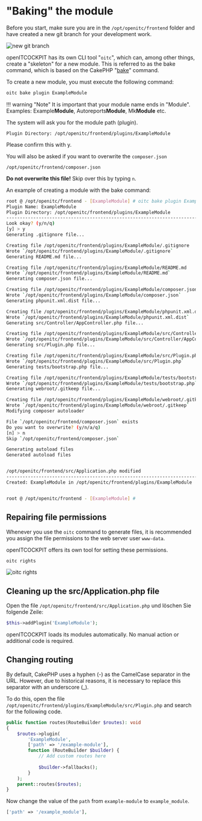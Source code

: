 # "Baking" the module

Before you start, make sure you are in the `/opt/openitc/frontend` folder and have created a new git branch for your development work.

![new git branch](/images/prepare-for-new-module.png)

openITCOCKPIT has its own CLI tool "`oitc`", which can, among other things, create a "skeleton" for a new module. This is referred to as the bake command, which is based on the CakePHP "[bake](https://book.cakephp.org/4/en/plugins.html#creating-a-plugin-using-bake)" command.

To create a new module, you must execute the following command:
```bash
oitc bake plugin ExampleModule
```

!!! warning "Note"
    It is important that your module name ends in "Module". Examples: Example**Module**, Autoreports**Module**, Mk**Module** etc.

The system will ask you for the module path (plugin).
```
Plugin Directory: /opt/openitc/frontend/plugins/ExampleModule
```
Please confirm this with y.

You will also be asked if you want to overwrite the `composer.json`
```
/opt/openitc/frontend/composer.json
```
**Do not overwrite this file!** Skip over this by typing `n`.

An example of creating a module with the bake command:

```bash
root @ /opt/openitc/frontend - [ExampleModule] # oitc bake plugin ExampleModule
Plugin Name: ExampleModule
Plugin Directory: /opt/openitc/frontend/plugins/ExampleModule
-------------------------------------------------------------------------------
Look okay? (y/n/q)
[y] > y
Generating .gitignore file...

Creating file /opt/openitc/frontend/plugins/ExampleModule/.gitignore
Wrote `/opt/openitc/frontend/plugins/ExampleModule/.gitignore`
Generating README.md file...

Creating file /opt/openitc/frontend/plugins/ExampleModule/README.md
Wrote `/opt/openitc/frontend/plugins/ExampleModule/README.md`
Generating composer.json file...

Creating file /opt/openitc/frontend/plugins/ExampleModule/composer.json
Wrote `/opt/openitc/frontend/plugins/ExampleModule/composer.json`
Generating phpunit.xml.dist file...

Creating file /opt/openitc/frontend/plugins/ExampleModule/phpunit.xml.dist
Wrote `/opt/openitc/frontend/plugins/ExampleModule/phpunit.xml.dist`
Generating src/Controller/AppController.php file...

Creating file /opt/openitc/frontend/plugins/ExampleModule/src/Controller/AppController.php
Wrote `/opt/openitc/frontend/plugins/ExampleModule/src/Controller/AppController.php`
Generating src/Plugin.php file...

Creating file /opt/openitc/frontend/plugins/ExampleModule/src/Plugin.php
Wrote `/opt/openitc/frontend/plugins/ExampleModule/src/Plugin.php`
Generating tests/bootstrap.php file...

Creating file /opt/openitc/frontend/plugins/ExampleModule/tests/bootstrap.php
Wrote `/opt/openitc/frontend/plugins/ExampleModule/tests/bootstrap.php`
Generating webroot/.gitkeep file...

Creating file /opt/openitc/frontend/plugins/ExampleModule/webroot/.gitkeep
Wrote `/opt/openitc/frontend/plugins/ExampleModule/webroot/.gitkeep`
Modifying composer autoloader

File `/opt/openitc/frontend/composer.json` exists
Do you want to overwrite? (y/n/a/q)
[n] > n
Skip `/opt/openitc/frontend/composer.json`

Generating autoload files
Generated autoload files


/opt/openitc/frontend/src/Application.php modified
-------------------------------------------------------------------------------
Created: ExampleModule in /opt/openitc/frontend/plugins/ExampleModule


root @ /opt/openitc/frontend - [ExampleModule] #
```

## Repairing file permissions

Whenever you use the `oitc` command to generate files, it is recommended you assign the file permissions to the web server user `www-data`.

openITCOCKPIT offers its own tool for setting these permissions.

```bash
oitc rights
```

![oitc rights](/images/oitc-rights.png)

## Cleaning up the src/Application.php file
Open the file `/opt/openitc/frontend/src/Application.php` und löschen Sie folgende Zeile:
```php
$this->addPlugin('ExampleModule');
```

openITCOCKPIT loads its modules automatically. No manual action or additional code is required.

## Changing routing

By default, CakePHP uses a hyphen (-) as the CamelCase separator in the URL. However, due to historical reasons, it is necessary to replace this separator with an underscore (_).

To do this, open the file `/opt/openitc/frontend/plugins/ExampleModule/src/Plugin.php` and search for the following code.

```php
public function routes(RouteBuilder $routes): void
{
    $routes->plugin(
        'ExampleModule',
        ['path' => '/example-module'],
        function (RouteBuilder $builder) {
            // Add custom routes here
 
            $builder->fallbacks();
        }
    );
    parent::routes($routes);
}
```

Now change the value of the `path` from `example-module` to `example_module`.

```php
['path' => '/example_module'],
```
